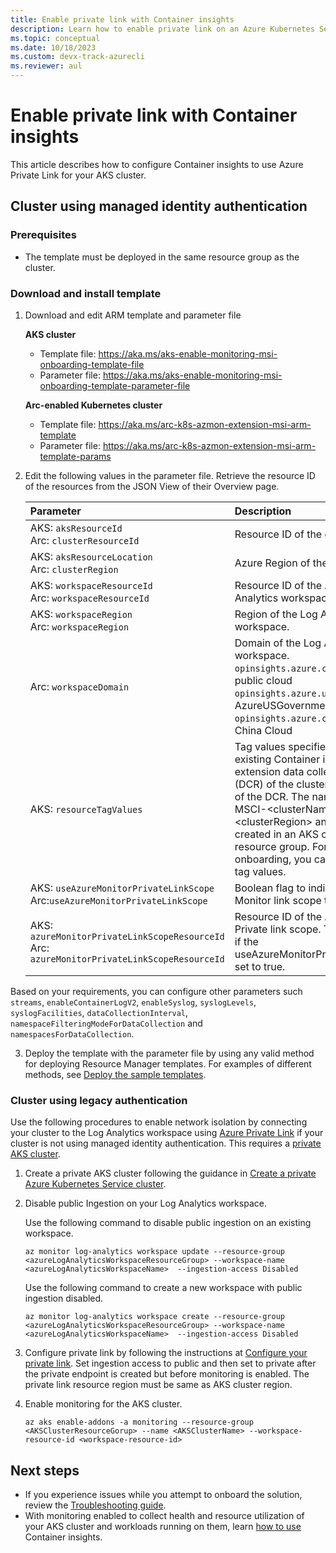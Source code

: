 ```yaml
---
title: Enable private link with Container insights
description: Learn how to enable private link on an Azure Kubernetes Service (AKS) cluster.
ms.topic: conceptual
ms.date: 10/18/2023
ms.custom: devx-track-azurecli
ms.reviewer: aul
---
```


# Enable private link with Container insights
This article describes how to configure Container insights to use Azure Private Link for your AKS cluster.


## Cluster using managed identity authentication

### Prerequisites
- The template must be deployed in the same resource group as the cluster.

### Download and install template

1. Download and edit ARM template and parameter file
 
   **AKS cluster**
   - Template file: https://aka.ms/aks-enable-monitoring-msi-onboarding-template-file
   - Parameter file: https://aka.ms/aks-enable-monitoring-msi-onboarding-template-parameter-file

    **Arc-enabled Kubernetes cluster**
    - Template file: https://aka.ms/arc-k8s-azmon-extension-msi-arm-template
    - Parameter file: https://aka.ms/arc-k8s-azmon-extension-msi-arm-template-params

2.	Edit the following values in the parameter file.  Retrieve the resource ID of the resources from the JSON View of their Overview page.

    | Parameter | Description |
    |:---|:---|
    | AKS: `aksResourceId`<br>Arc: `clusterResourceId` | Resource ID of the cluster |
    | AKS: `aksResourceLocation`<br>Arc: `clusterRegion` | Azure Region of the Cluster |
    | AKS: `workspaceResourceId`<br>Arc: `workspaceResourceId` | Resource ID of the  Azure Log Analytics workspace. |
    | AKS: `workspaceRegion`<br>Arc: `workspaceRegion` | Region of the Log Analytics workspace. |
    |  Arc: `workspaceDomain`	| Domain of the Log Analytics workspace.<br>`opinsights.azure.com` for Azure public cloud<br>`opinsights.azure.us` for AzureUSGovernment<br>`opinsights.azure.cn` for Azure China Cloud |
    | AKS: `resourceTagValues` | Tag values specified for the existing Container insights extension data collection rule (DCR) of the cluster and the name of the DCR. The name will be MSCI-\<clusterName\>-\<clusterRegion\> and this resource created in an AKS clusters resource group. For first time onboarding, you can set arbitrary tag values. |
    | AKS: `useAzureMonitorPrivateLinkScope`<br>Arc:`useAzureMonitorPrivateLinkScope` | Boolean flag to indicate Azure Monitor link scope to used or not |
    | AKS: `azureMonitorPrivateLinkScopeResourceId`<br>Arc: `azureMonitorPrivateLinkScopeResourceId` | Resource ID of the Azure Monitor Private link scope.   This only used if the useAzureMonitorPrivateLinkScope set to true. |

  Based on your requirements, you can configure other parameters such `streams`, `enableContainerLogV2`, `enableSyslog`, `syslogLevels`, `syslogFacilities`, `dataCollectionInterval`, `namespaceFilteringModeForDataCollection` and `namespacesForDataCollection`. 

3. Deploy the template with the parameter file by using any valid method for deploying Resource Manager templates. For examples of different methods, see [Deploy the sample templates](../resource-manager-samples.md#deploy-the-sample-templates).

### Cluster using legacy authentication
Use the following procedures to enable network isolation by connecting your cluster to the Log Analytics workspace using [Azure Private Link](../logs/private-link-security.md) if your cluster is not using managed identity authentication. This requires a [private AKS cluster](../../aks/private-clusters.md).

1. Create a private AKS cluster following the guidance in [Create a private Azure Kubernetes Service cluster](../../aks/private-clusters.md).

2. Disable public Ingestion on your Log Analytics workspace. 

    Use the following command to disable public ingestion on an existing workspace.

    ```cli
    az monitor log-analytics workspace update --resource-group <azureLogAnalyticsWorkspaceResourceGroup> --workspace-name <azureLogAnalyticsWorkspaceName>  --ingestion-access Disabled
    ```

    Use the following command to create a new workspace with public ingestion disabled.

    ```cli
    az monitor log-analytics workspace create --resource-group <azureLogAnalyticsWorkspaceResourceGroup> --workspace-name <azureLogAnalyticsWorkspaceName>  --ingestion-access Disabled
    ```

3. Configure private link by following the instructions at [Configure your private link](../logs/private-link-configure.md). Set ingestion access to public and then set to private after the private endpoint is created but before monitoring is enabled. The private link resource region must be same as AKS cluster region. 

4. Enable monitoring for the AKS cluster.

    ```cli
    az aks enable-addons -a monitoring --resource-group <AKSClusterResourceGorup> --name <AKSClusterName> --workspace-resource-id <workspace-resource-id>
    ```

## Next steps

* If you experience issues while you attempt to onboard the solution, review the [Troubleshooting guide](container-insights-troubleshoot.md).
* With monitoring enabled to collect health and resource utilization of your AKS cluster and workloads running on them, learn [how to use](container-insights-analyze.md) Container insights.
